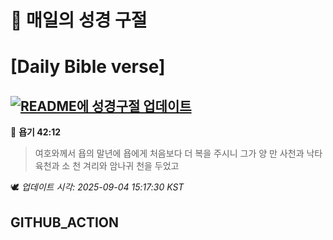 # 🙏 매일의 성경 구절
# [Daily Bible verse]
## [![README에 성경구절 업데이트](https://github.com/DONGSUKA/first_test/actions/workflows/update-readme-bible.yml/badge.svg)](https://github.com/DONGSUKA/first_test/actions/workflows/update-readme-bible.yml)
<!-- START_BIBLE_VERSE -->
📖 **욥기 42:12**
> 여호와께서 욥의 말년에 욥에게 처음보다 더 복을 주시니 그가 양 만 사천과 낙타 육천과 소 천 겨리와 암나귀 천을 두었고

🕊️ _업데이트 시각: 2025-09-04 15:17:30 KST_
  <!-- END_BIBLE_VERSE -->
## GITHUB_ACTION
